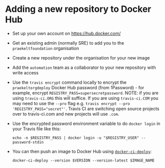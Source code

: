 # Adding a new repository to Docker Hub

- Set up your own account on <https://hub.docker.com/>
- Get an existing admin (normally SRE) to add you to the `praekeltfoundation` organisation
- Create a new repository under the organisation for your new image
- Add the `automation` team as a collaborator to your new repository with write access
- Use the `travis encrypt` command locally to encrypt the `praekeltorgdeploy` Docker Hub password (from 1Password) - for example, encrypt `REGISTRY_PASS=supersecretpassword`. NOTE: if you are using `travis-ci.ORG` this will suffice. If you are using `travis-ci.COM` you may need to use the `--pro` flag e.g. `travis encrypt --pro 'REGISTRY_PASS="secret"'`. Travis CI are switching open source projects over to travis-ci.com and new projects will use `.com`.
- Use the encrypted password environment variable to do `docker login` in your Travis file like this:

    ```
    echo -n $REGISTRY_PASS | docker login -u "$REGISTRY_USER" --password-stdin
    ```

- You can then push an image to Docker Hub using [`docker-ci-deploy`](https://pypi.org/project/docker-ci-deploy/):

    ```
    docker-ci-deploy --version $VERSION --version-latest $IMAGE_NAME
    ```
